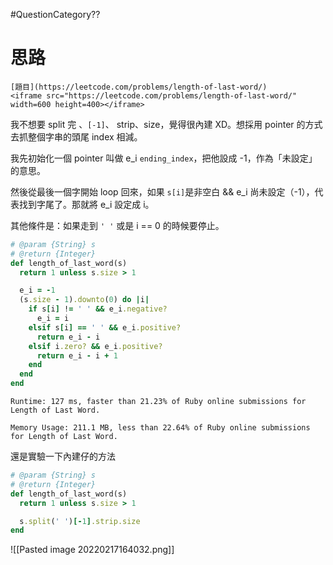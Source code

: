 #QuestionCategory??

# 思路

```ad-note
[題目](https://leetcode.com/problems/length-of-last-word/)
<iframe src="https://leetcode.com/problems/length-of-last-word/" width=600 height=400></iframe>
```

我不想要 split 完 、`[-1]`、 strip、size，覺得很內建 XD。想採用 pointer 的方式去抓整個字串的頭尾 index 相減。

我先初始化一個 pointer 叫做 e_i `ending_index`，把他設成 -1，作為「未設定」的意思。

然後從最後一個字開始 loop 回來，如果 `s[i]`是非空白 && e_i 尚未設定（-1），代表找到字尾了。那就將 e_i 設定成 i。

其他條件是：如果走到 `' '` 或是 i == 0 的時候要停止。

```ruby
# @param {String} s
# @return {Integer}
def length_of_last_word(s)
  return 1 unless s.size > 1

  e_i = -1
  (s.size - 1).downto(0) do |i|
    if s[i] != ' ' && e_i.negative?
      e_i = i
    elsif s[i] == ' ' && e_i.positive?
      return e_i - i
    elsif i.zero? && e_i.positive?
      return e_i - i + 1
    end
  end
end
```

```
Runtime: 127 ms, faster than 21.23% of Ruby online submissions for Length of Last Word.

Memory Usage: 211.1 MB, less than 22.64% of Ruby online submissions for Length of Last Word.
```

還是實驗一下內建仔的方法
```ruby
# @param {String} s
# @return {Integer}
def length_of_last_word(s)
  return 1 unless s.size > 1

  s.split(' ')[-1].strip.size
end
```


![[Pasted image 20220217164032.png]]
